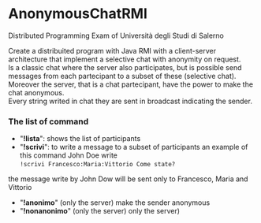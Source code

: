 # AnonymousChatRMI
Distributed Programming Exam of Università degli Studi di Salerno

Create a distribuited program with Java RMI with a client-server architecture that implement a selective chat with anonymity on request.  
Is a classic chat where the server also participates, but is possible send messages from each partecipant to a subset of these (selective chat). Moreover the server, that is a chat partecipant, have the power to make the chat anonymous.  
Every string writed in chat they are sent in broadcast indicating the sender.  
### The list of command
- "**!lista**": shows the list of participants
- "**!scrivi**": to write a message to a subset of participants an example of this command 
John Doe write  
` !scrivi Francesco:Maria:Vittorio Come state?  `

the message write by John Dow will be sent only to Francesco, Maria and Vittorio
- "**!anonimo**" (only the server) make the sender anonymous
- "**!nonanonimo**" (only the server) only the server)
